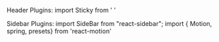 Header Plugins:
import Sticky from ' '

Sidebar Plugins:
import SideBar from "react-sidebar";
import { Motion, spring, presets} from 'react-motion'
